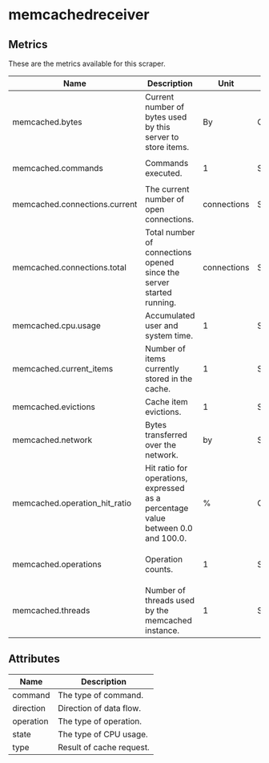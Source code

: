 [comment]: <> (Code generated by mdatagen. DO NOT EDIT.)

# memcachedreceiver

## Metrics

These are the metrics available for this scraper.

| Name | Description | Unit | Type | Attributes |
| ---- | ----------- | ---- | ---- | ---------- |
| memcached.bytes | Current number of bytes used by this server to store items. | By | Gauge(Int) | <ul> </ul> |
| memcached.commands | Commands executed. | 1 | Sum(Int) | <ul> <li>command</li> </ul> |
| memcached.connections.current | The current number of open connections. | connections | Sum(Int) | <ul> </ul> |
| memcached.connections.total | Total number of connections opened since the server started running. | connections | Sum(Int) | <ul> </ul> |
| memcached.cpu.usage | Accumulated user and system time. | 1 | Sum(Double) | <ul> <li>state</li> </ul> |
| memcached.current_items | Number of items currently stored in the cache. | 1 | Sum(Double) | <ul> </ul> |
| memcached.evictions | Cache item evictions. | 1 | Sum(Int) | <ul> </ul> |
| memcached.network | Bytes transferred over the network. | by | Sum(Int) | <ul> <li>direction</li> </ul> |
| memcached.operation_hit_ratio | Hit ratio for operations, expressed as a percentage value between 0.0 and 100.0. | % | Gauge(Double) | <ul> <li>operation</li> </ul> |
| memcached.operations | Operation counts. | 1 | Sum(Int) | <ul> <li>type</li> <li>operation</li> </ul> |
| memcached.threads | Number of threads used by the memcached instance. | 1 | Sum(Double) | <ul> </ul> |

## Attributes

| Name | Description |
| ---- | ----------- |
| command | The type of command. |
| direction | Direction of data flow. |
| operation | The type of operation. |
| state | The type of CPU usage. |
| type | Result of cache request. |
